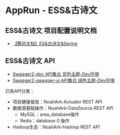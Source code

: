 # AppRun - ESS&古诗文

## ESS&古诗文 项目配置说明文档
 
- [【腾讯文档】ES&古诗文&Spring](https://docs.qq.com/doc/DY0lsY0hvWnJOV0tl)

## ESS&古诗文 API

- [Swagger2-doc API集合 蓝色主题-Dev环境](http://localhost:8089/NoahArk_Dev/doc.html)
- [Swagger2-swagger-ui API集合 绿色主题-Dev环境](http://localhost:8089/NoahArk_Dev/swagger-ui.html)

已有API分类：

- 项目健康报告：NoahArk-Actuator REST API
- 数据源基础操作：NoahArk-DataSource REST API 
  - MySQL：area_database操作
  - Redis：database 0 操作
- Hadoop生态：NoahArk-Hadoop REST API

